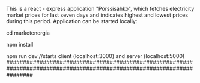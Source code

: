 This is a react - express application "Pörssisähkö", which fetches electricity market prices for last seven days and indicates highest and lowest prices during this period. Application can be started locally:

cd marketenergia

npm install

npm run dev //starts client (localhost:3000) and server (localhost:5000)
########################################################################################################################